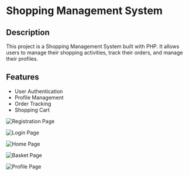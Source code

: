 # Shopping Management System

## Description

This project is a Shopping Management System built with PHP. It allows users to manage their shopping activities, track their orders, and manage their profiles.

## Features

- User Authentication
- Profile Management
- Order Tracking
- Shopping Cart

![Registration Page]("imagesfromwebsite/register.png")

![Login Page]("imagesfromwebsite/login.png")

![Home Page]("imagesfromwebsite/home.png")

![Basket Page]("imagesfromwebsite/basket.png")

![Profile Page]("imagesfromwebsite/profile.png")

